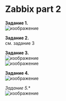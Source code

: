 # Zabbix part 2

**Задание 1.**  
![изображение](https://github.com/Copakaban/zabbix/assets/118304300/9cbb649f-3bf8-4880-8dfd-48887ce3b352)  

**Задание 2.**  
см. задание 3  

**Задание 3.**  
![изображение](https://github.com/Copakaban/zabbix/assets/118304300/52ce58be-08d7-4a30-94e3-62bc69003d53)  
![изображение](https://github.com/Copakaban/zabbix/assets/118304300/45163294-f4b2-4ff4-bc93-21a318d1ed53)  

**Задание 4.**  
![изображение](https://github.com/Copakaban/zabbix/assets/118304300/7d70d11e-b424-46d8-a9c7-15b42b909a63)  

**Задание 5*.**  
![изображение](https://github.com/Copakaban/zabbix/assets/118304300/983bf7e5-0ea4-4799-a0f1-8d1a7694833b)
